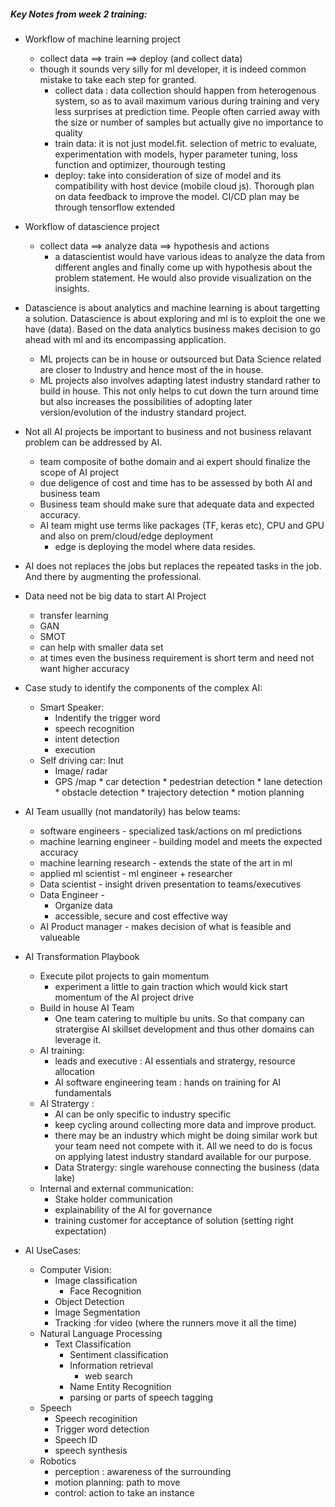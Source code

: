 ##### Key Notes from week 2 training:
* Workflow of machine learning project  
    * collect data ==> train ==> deploy (and collect data)
    * though it sounds very silly for ml developer, it is indeed common mistake to take each step for granted.
        * collect data : data collection should happen from heterogenous system, so as to avail maximum various during training and very less surprises at prediction time. People often carried away with the size or number of samples but actually give no importance to quality
        * train data: it is not just model.fit. selection of metric to evaluate, experimentation with models, hyper parameter tuning, loss function and optimizer, thourough testing
        * deploy: take into consideration of size of model and its compatibility with host device (mobile cloud js). Thorough plan on data feedback to improve the model. CI/CD plan may be through tensorflow extended
        

* Workflow of datascience project
   * collect data ==> analyze data ==> hypothesis and actions
      * a datascientist would have various ideas to analyze the data from different angles and finally come up with hypothesis about the problem statement. He would also provide visualization on the insights.

* Datascience is about analytics and machine learning is about targetting a solution. Datascience is about exploring and ml is to exploit the one we have (data). Based on the data analytics business makes decision to go ahead with ml and its encompassing application.
   * ML projects can be in house or outsourced but Data Science related are closer to Industry and hence most of the in house.
   * ML projects also involves adapting latest industry standard rather to build in house. This not only helps to cut down the turn around time but also increases the possibilities of adopting later version/evolution of the industry standard project.


* Not all AI projects be important to business and not business relavant problem can be addressed by AI.
   * team composite of bothe domain and ai expert should finalize the scope of AI project
   * due deligence of cost and time has to be assessed by both AI and business team
   * Business team should make sure that adequate data and expected accuracy.
   * AI team might use terms like packages (TF, keras etc), CPU and GPU and also on prem/cloud/edge deployment
      * edge is deploying the model where data resides.
* AI does not replaces the jobs but replaces the repeated tasks in the job. And there by augmenting the professional.
   

* Data need not be big data to start AI Project
   * transfer learning
   * GAN
   * SMOT 
   * can help with smaller data set
   * at times even the business requirement is short term and need not want higher accuracy 

* Case study to identify the components of the complex AI:
   * Smart Speaker: 
      * Indentify the trigger word
      * speech recognition
      * intent detection
      * execution
   * Self driving car:
      Inut
      * Image/ radar
      * GPS /map
            * car detection
            * pedestrian detection
            * lane detection
            * obstacle detection
            * trajectory detection
               * motion planning
* AI Team usuallly (not mandatorily) has below teams:
   * software engineers - specialized task/actions on ml predictions
   * machine learning engineer - building model and meets the expected accuracy
   * machine learning research - extends the state of the art in ml
   * applied ml scientist -  ml engineer + researcher
   * Data scientist - insight driven presentation to teams/executives
   * Data Engineer - 
      - Organize data
      - accessible, secure and cost effective way
   * AI Product manager - makes decision of what is feasible and valueable

* AI Transformation Playbook
   * Execute pilot projects to gain momentum
      * experiment a little to gain traction which would kick start momentum of the AI project drive
   * Build in house AI Team
      * One team catering to multiple bu units. So that company can stratergise AI skillset development and thus other domains can leverage it.
   * AI training:
      * leads and executive : AI essentials and stratergy, resource allocation 
      * AI software engineering team :  hands on training for AI fundamentals 
   * AI Stratergy :
      * AI can be only specific to industry specific
      * keep cycling around collecting more data and improve product.
      * there may be an industry which might be doing similar work but your team need not compete with it. All we need to do is focus on applying latest industry standard available for our purpose.
      * Data Stratergy: single warehouse connecting the business (data lake)
   * Internal and external communication:
      * Stake holder communication
      * explainability of the AI for governance
      * training customer for acceptance of solution (setting right expectation)
      
      
* AI UseCases:
   * Computer Vision:
      * Image classification
         * Face Recognition
      * Object Detection
      * Image Segmentation
      * Tracking :for video (where the runners move it all the time)
   * Natural Language Processing
      * Text Classification
         * Sentiment classification
         * Information retrieval
            * web search
         * Name Entity Recognition
         * parsing or parts of speech tagging
   * Speech
      * Speech recoginition
      * Trigger word detection
      * Speech ID
      * speech synthesis
   * Robotics
      * perception : awareness of the surrounding
      * motion planning: path to move
      * control: action to take an instance
